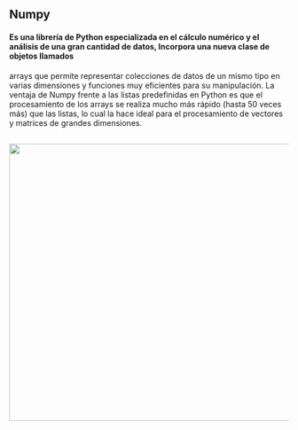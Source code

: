 ## Numpy
#### <p> Es una librería de Python especializada en el cálculo numérico y el análisis de una gran cantidad de datos, Incorpora una nueva clase de objetos llamados  
arrays que permite representar colecciones de datos de un mismo tipo en varias dimensiones y funciones muy eficientes para su manipulación. La ventaja de Numpy
frente a las listas predefinidas en Python es que el procesamiento de los arrays se realiza mucho más rápido (hasta 50 veces más) que las listas, lo cual la hace
ideal para el procesamiento de vectores y matrices de grandes dimensiones.</p>
##  <center><img src="[https://i.pinimg.com/originals/57/ce/db/57cedb78534013287e528bb55e8c617c.png](https://cdn.educba.com/academy/wp-content/uploads/2020/01/introduction-to-numpy.jpg)" width="800" height="500"></center>
